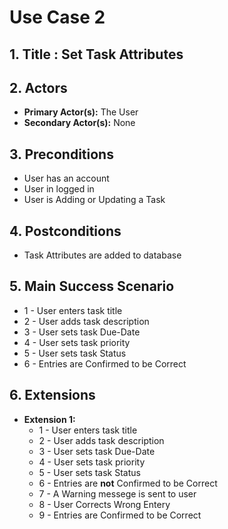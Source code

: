 
# Use Case 2

## 1. Title : Set Task Attributes

## 2. Actors
- **Primary Actor(s):** The User
- **Secondary Actor(s):** None

## 3. Preconditions
- User has an account
- User in logged in
- User is Adding or Updating a Task

## 4. Postconditions
- Task Attributes are added to database

## 5. Main Success Scenario

- 1 - User enters task title
- 2 - User adds task description
- 3 - User sets task Due-Date
- 4 - User sets task priority
- 5 - User sets task Status
- 6 - Entries are Confirmed to be Correct

## 6. Extensions

- **Extension 1:**
    - 1 - User enters task title
    - 2 - User adds task description
    - 3 - User sets task Due-Date
    - 4 - User sets task priority
    - 5 - User sets task Status
    - 6 - Entries are **not** Confirmed to be Correct
    - 7 - A Warning messege is sent to user
    - 8 - User Corrects Wrong Entery
    - 9 - Entries are Confirmed to be Correct
  
